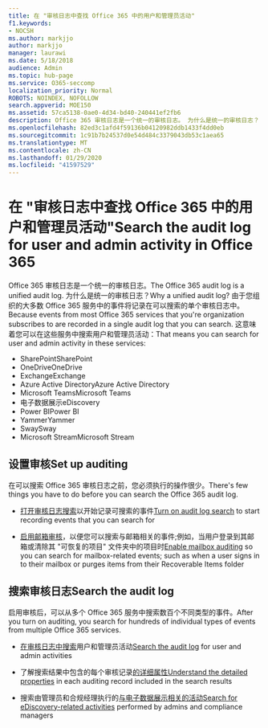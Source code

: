 ```yaml
---
title: 在 "审核日志中查找 Office 365 中的用户和管理员活动"
f1.keywords:
- NOCSH
ms.author: markjjo
author: markjjo
manager: laurawi
ms.date: 5/18/2018
audience: Admin
ms.topic: hub-page
ms.service: O365-seccomp
localization_priority: Normal
ROBOTS: NOINDEX, NOFOLLOW
search.appverid: MOE150
ms.assetid: 57ca5138-0ae0-4d34-bd40-240441ef2fb6
description: Office 365 审核日志是一个统一的审核日志。 为什么是统一的审核日志？ 由于您组织的大多数 Office 365 服务中的事件将记录在可以搜索的单个审核日志中。 这意味着您可以在这些服务中搜索用户和管理员活动：
ms.openlocfilehash: 82ed3c1afd4f59136b04120982ddb1433f4dd0eb
ms.sourcegitcommit: 1c91b7b24537d0e54d484c3379043db53c1aea65
ms.translationtype: MT
ms.contentlocale: zh-CN
ms.lasthandoff: 01/29/2020
ms.locfileid: "41597529"
---
```

# <a name="search-the-audit-log-for-user-and-admin-activity-in-office-365"></a><span data-ttu-id="1c199-106">在 "审核日志中查找 Office 365 中的用户和管理员活动"</span><span class="sxs-lookup"><span data-stu-id="1c199-106">Search the audit log for user and admin activity in Office 365</span></span>

<span data-ttu-id="1c199-107">Office 365 审核日志是一个统一的审核日志。</span><span class="sxs-lookup"><span data-stu-id="1c199-107">The Office 365 audit log is a unified audit log.</span></span> <span data-ttu-id="1c199-108">为什么是统一的审核日志？</span><span class="sxs-lookup"><span data-stu-id="1c199-108">Why a unified audit log?</span></span> <span data-ttu-id="1c199-109">由于您组织的大多数 Office 365 服务中的事件将记录在可以搜索的单个审核日志中。</span><span class="sxs-lookup"><span data-stu-id="1c199-109">Because events from most Office 365 services that you're organization subscribes to are recorded in a single audit log that you can search.</span></span> <span data-ttu-id="1c199-110">这意味着您可以在这些服务中搜索用户和管理员活动：</span><span class="sxs-lookup"><span data-stu-id="1c199-110">That means you can search for user and admin activity in these services:</span></span> 
  
- <span data-ttu-id="1c199-111">SharePoint</span><span class="sxs-lookup"><span data-stu-id="1c199-111">SharePoint</span></span>
- <span data-ttu-id="1c199-112">OneDrive</span><span class="sxs-lookup"><span data-stu-id="1c199-112">OneDrive</span></span>
- <span data-ttu-id="1c199-113">Exchange</span><span class="sxs-lookup"><span data-stu-id="1c199-113">Exchange</span></span>
- <span data-ttu-id="1c199-114">Azure Active Directory</span><span class="sxs-lookup"><span data-stu-id="1c199-114">Azure Active Directory</span></span>
- <span data-ttu-id="1c199-115">Microsoft Teams</span><span class="sxs-lookup"><span data-stu-id="1c199-115">Microsoft Teams</span></span>
- <span data-ttu-id="1c199-116">电子数据展示</span><span class="sxs-lookup"><span data-stu-id="1c199-116">eDiscovery</span></span>
- <span data-ttu-id="1c199-117">Power BI</span><span class="sxs-lookup"><span data-stu-id="1c199-117">Power BI</span></span>
- <span data-ttu-id="1c199-118">Yammer</span><span class="sxs-lookup"><span data-stu-id="1c199-118">Yammer</span></span>
- <span data-ttu-id="1c199-119">Sway</span><span class="sxs-lookup"><span data-stu-id="1c199-119">Sway</span></span>
- <span data-ttu-id="1c199-120">Microsoft Stream</span><span class="sxs-lookup"><span data-stu-id="1c199-120">Microsoft Stream</span></span>
   
 ## <a name="set-up-auditing"></a><span data-ttu-id="1c199-121">设置审核</span><span class="sxs-lookup"><span data-stu-id="1c199-121">Set up auditing</span></span>
  
<span data-ttu-id="1c199-122">在可以搜索 Office 365 审核日志之前，您必须执行的操作很少。</span><span class="sxs-lookup"><span data-stu-id="1c199-122">There's few things you have to do before you can search the Office 365 audit log.</span></span>
  
- <span data-ttu-id="1c199-123">[打开审核日志搜索](turn-audit-log-search-on-or-off.md)以开始记录可搜索的事件</span><span class="sxs-lookup"><span data-stu-id="1c199-123">[Turn on audit log search](turn-audit-log-search-on-or-off.md) to start recording events that you can search for</span></span> 
    
- <span data-ttu-id="1c199-124">[启用邮箱审核](enable-mailbox-auditing.md)，以便您可以搜索与邮箱相关的事件;例如，当用户登录到其邮箱或清除其 "可恢复的项目" 文件夹中的项目时</span><span class="sxs-lookup"><span data-stu-id="1c199-124">[Enable mailbox auditing](enable-mailbox-auditing.md) so you can search for mailbox-related events; such as when a user signs in to their mailbox or purges items from their Recoverable Items folder</span></span> 
    
 ## <a name="search-the-audit-log"></a><span data-ttu-id="1c199-125">搜索审核日志</span><span class="sxs-lookup"><span data-stu-id="1c199-125">Search the audit log</span></span>
  
<span data-ttu-id="1c199-126">启用审核后，可以从多个 Office 365 服务中搜索数百个不同类型的事件。</span><span class="sxs-lookup"><span data-stu-id="1c199-126">After you turn on auditing, you search for hundreds of individual types of events from multiple Office 365 services.</span></span>
  
- <span data-ttu-id="1c199-127">[在审核日志中搜索](search-the-audit-log-in-security-and-compliance.md)用户和管理员活动</span><span class="sxs-lookup"><span data-stu-id="1c199-127">[Search the audit log](search-the-audit-log-in-security-and-compliance.md) for user and admin activities</span></span> 
    
- <span data-ttu-id="1c199-128">了解搜索结果中包含的每个审核记录[的详细属性](detailed-properties-in-the-office-365-audit-log.md)</span><span class="sxs-lookup"><span data-stu-id="1c199-128">[Understand the detailed properties](detailed-properties-in-the-office-365-audit-log.md) in each auditing record included in the search results</span></span> 
    
- <span data-ttu-id="1c199-129">搜索由管理员和合规经理执行的[与电子数据展示相关的活动](search-for-ediscovery-activities-in-the-audit-log.md)</span><span class="sxs-lookup"><span data-stu-id="1c199-129">[Search for eDiscovery-related activities](search-for-ediscovery-activities-in-the-audit-log.md) performed by admins and compliance managers</span></span> 
